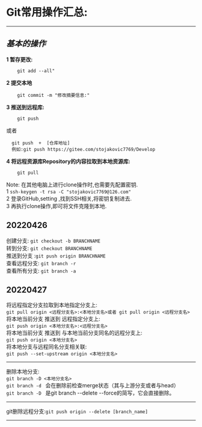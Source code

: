 # Git常用操作汇总:
- - -
## *基本的操作*
**1 暂存更改:**
```
    git add --all"
```
**2 提交本地**
```
    git commit -m "修改摘要信息:"
```
**3 推送到远程库:**
```
    git push
```  
或者 
``` 
  git push  +  [仓库地址]  
  例如:git push https://gitee.com/stojakovic7769/Develop
```

**4 将远程资源库Repository的内容拉取到本地资源库:**
```
    git pull
```
Note:  在其他电脑上进行clone操作时,也需要先配置密钥.  
1  ```ssh-keygen -t rsa -C "stojakovic7769@126.com"```  
2  登录GitHub,setting ,找到SSH相关,将密钥复制进去.  
3  再执行clone操作,即可将文件克隆到本地.

## 20220426

创建分支:    ```git checkout -b BRANCHNAME```  
转到分支:    ```git checkout BRANCHNAME```  
推送到分支 :```git push origin BRANCHNAME```  
查看远程分支: ```git branch -r```  
查看所有分支: ```git branch -a```  

## 20220427
将远程指定分支拉取到本地指定分支上:  
```git pull origin <远程分支名>:<本地分支名>或者 git pull origin <远程分支名>```  
将本地当前分支 推送到 远程指定分支上:  
```git push origin <本地分支名>:<远程分支名>```  
将本地当前分支 推送到 与本地当前分支同名的远程分支上:   
```git push origin <本地分支名>```   
将本地分支与远程同名分支相关联:   
```git push --set-upstream origin <本地分支名>```  
  - - -
删除本地分支:  
```git branch -D <本地分支名>```   
```git branch -d ``` 会在删除前检查merge状态（其与上游分支或者与head）  
```git branch -D ``` 是git branch --delete --force的简写，它会直接删除。 
  - - - 
git删除远程分支:```git push origin --delete [branch_name]```  
- - -







